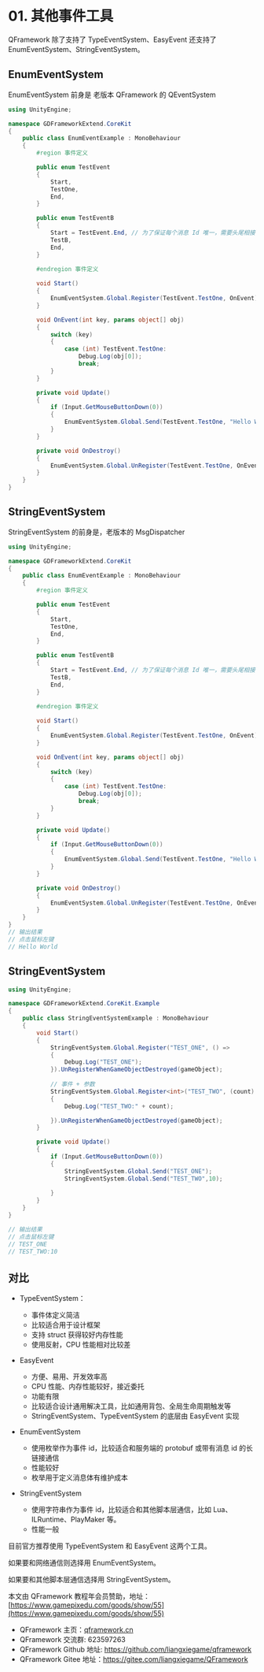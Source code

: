 ﻿# 01. 其他事件工具

QFramework 除了支持了  TypeEventSystem、EasyEvent 还支持了 EnumEventSystem、StringEventSystem。


## EnumEventSystem

EnumEventSystem 前身是 老版本 QFramework 的 QEventSystem

``` csharp
using UnityEngine;

namespace GDFrameworkExtend.CoreKit
{
	public class EnumEventExample : MonoBehaviour
	{
		#region 事件定义

		public enum TestEvent
		{
			Start,
			TestOne,
			End,
		}

		public enum TestEventB
		{
			Start = TestEvent.End, // 为了保证每个消息 Id 唯一，需要头尾相接
			TestB,
			End,
		}

		#endregion 事件定义
		
		void Start()
		{
			EnumEventSystem.Global.Register(TestEvent.TestOne, OnEvent);
		}

		void OnEvent(int key, params object[] obj)
		{
			switch (key)
			{
				case (int) TestEvent.TestOne:
					Debug.Log(obj[0]);
					break;
			}
		}

		private void Update()
		{
			if (Input.GetMouseButtonDown(0))
			{
				EnumEventSystem.Global.Send(TestEvent.TestOne, "Hello World!");
			}
		}

		private void OnDestroy()
		{
			EnumEventSystem.Global.UnRegister(TestEvent.TestOne, OnEvent);
		}
	}
}
```


## StringEventSystem

StringEventSystem 的前身是，老版本的 MsgDispatcher

``` csharp
using UnityEngine;

namespace GDFrameworkExtend.CoreKit
{
	public class EnumEventExample : MonoBehaviour
	{
		#region 事件定义

		public enum TestEvent
		{
			Start,
			TestOne,
			End,
		}

		public enum TestEventB
		{
			Start = TestEvent.End, // 为了保证每个消息 Id 唯一，需要头尾相接
			TestB,
			End,
		}

		#endregion 事件定义
		
		void Start()
		{
			EnumEventSystem.Global.Register(TestEvent.TestOne, OnEvent);
		}

		void OnEvent(int key, params object[] obj)
		{
			switch (key)
			{
				case (int) TestEvent.TestOne:
					Debug.Log(obj[0]);
					break;
			}
		}

		private void Update()
		{
			if (Input.GetMouseButtonDown(0))
			{
				EnumEventSystem.Global.Send(TestEvent.TestOne, "Hello World!");
			}
		}

		private void OnDestroy()
		{
			EnumEventSystem.Global.UnRegister(TestEvent.TestOne, OnEvent);
		}
	}
}
// 输出结果
// 点击鼠标左键
// Hello World
```


## StringEventSystem

``` csharp
using UnityEngine;

namespace GDFrameworkExtend.CoreKit.Example
{
    public class StringEventSystemExample : MonoBehaviour
    {
        void Start()
        {
            StringEventSystem.Global.Register("TEST_ONE", () =>
            {
                Debug.Log("TEST_ONE");
            }).UnRegisterWhenGameObjectDestroyed(gameObject);
            
            // 事件 + 参数
            StringEventSystem.Global.Register<int>("TEST_TWO", (count) =>
            {
                Debug.Log("TEST_TWO:" + count);

            }).UnRegisterWhenGameObjectDestroyed(gameObject);
        }

        private void Update()
        {
            if (Input.GetMouseButtonDown(0))
            {
                StringEventSystem.Global.Send("TEST_ONE");
                StringEventSystem.Global.Send("TEST_TWO",10);
                
            }
        }
    }
}

// 输出结果
// 点击鼠标左键
// TEST_ONE
// TEST_TWO:10

```




## 对比

* TypeEventSystem：
  * 事件体定义简洁
  * 比较适合用于设计框架
  * 支持 struct 获得较好内存性能
  * 使用反射，CPU 性能相对比较差

* EasyEvent
  * 方便、易用、开发效率高
  * CPU 性能、内存性能较好，接近委托
  * 功能有限
  * 比较适合设计通用解决工具，比如通用背包、全局生命周期触发等
  * StringEventSystem、TypeEventSystem 的底层由 EasyEvent 实现

* EnumEventSystem
  * 使用枚举作为事件 id，比较适合和服务端的 protobuf 或带有消息 id 的长链接通信
  * 性能较好
  * 枚举用于定义消息体有维护成本

* StringEventSystem
  * 使用字符串作为事件 id，比较适合和其他脚本层通信，比如 Lua、ILRuntime、PlayMaker 等。
  * 性能一般


目前官方推荐使用 TypeEventSystem 和 EasyEvent 这两个工具。

如果要和网络通信则选择用 EnumEventSystem。

如果要和其他脚本层通信选择用 StringEventSystem。

本文由 QFramework 教程年会员赞助，地址：[https://www.gamepixedu.com/goods/show/55](https://www.gamepixedu.com/goods/show/55)

* QFramework 主页：[qframework.cn](https://qframework.cn)
* QFramework 交流群: 623597263
* QFramework Github 地址: <https://github.com/liangxiegame/qframework>
* QFramework Gitee 地址：<https://gitee.com/liangxiegame/QFramework>
    
    
    
        